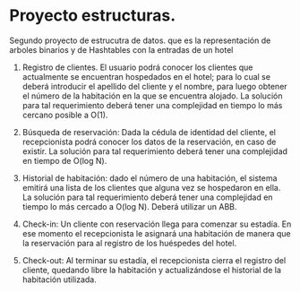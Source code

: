 # Proyecto estructuras.

Segundo proyecto de estrucutra de datos. que es la representación de arboles binarios y de Hashtables con la entradas de un hotel

1. Registro de clientes. El usuario podrá conocer los clientes que actualmente se encuentran hospedados en el hotel; para lo cual se deberá introducir el apellido del cliente y el nombre, para luego obtener el número de la habitación en la que se encuentra alojado. La solución para tal requerimiento deberá tener una complejidad en tiempo lo más cercano posible a O(1). 

2. Búsqueda de reservación: Dada la cédula de identidad del cliente, el recepcionista podrá conocer los datos de la reservación, en caso de existir.  La solución para tal requerimiento deberá tener una complejidad en tiempo de O(log N).

3. Historial de habitación: dado el número de una habitación, el sistema emitirá una lista de los clientes que alguna vez se hospedaron en ella.  La solución para tal requerimiento deberá tener una complejidad en tiempo lo más cercado a O(log N). Deberá utilizar un ABB.

4. Check-in: Un cliente con reservación llega para comenzar su estadía. En ese momento el recepcionista le asignará una habitación de manera que la reservación para al registro de los huéspedes del hotel. 

5. Check-out: Al terminar su estadía, el recepcionista cierra el registro del cliente, quedando libre la habitación y actualizándose el historial de la habitación utilizada. 
